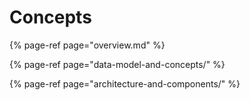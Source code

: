 # Concepts

{% page-ref page="overview.md" %}

{% page-ref page="data-model-and-concepts/" %}

{% page-ref page="architecture-and-components/" %}

